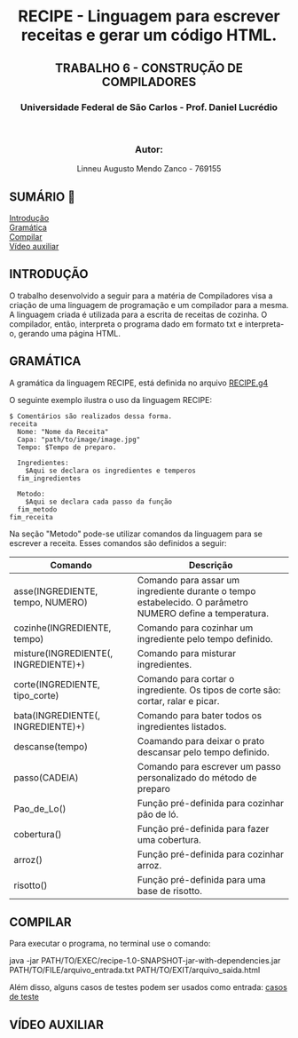 <h1 align="center" color="blue">RECIPE - Linguagem para escrever receitas e gerar um código HTML.</h1>
<h2 align="center" color="blue">TRABALHO 6 - CONSTRUÇÃO DE COMPILADORES</h2>
<h3 align="center" color="blue"> Universidade Federal de São Carlos - Prof. Daniel Lucrédio </h2>
<br>
<h3 align="center" color="blue"> Autor:</h2>
<p align="center"> Linneu Augusto Mendo Zanco - 769155 </p>

## SUMÁRIO :pencil:

[Introdução](#introdução) <br>
[Gramática](#gramática) <br>
[Compilar](#compilar) <br>
[Vídeo auxiliar](#vídeo-auxiliar)

## INTRODUÇÃO

O trabalho desenvolvido a seguir para a matéria de Compiladores visa a criação de uma linguagem de programação e um compilador para a mesma. A linguagem criada é utilizada para a escrita de receitas de cozinha. O compilador, então, interpreta o programa dado em formato txt e interpreta-o, gerando uma página HTML.

## GRAMÁTICA

A gramática da linguagem RECIPE, está definida no arquivo [RECIPE.g4](https://github.com/linneu1997/Compiladores-T6/blob/main/recipe/src/main/antlr4/br/ufscar/dc/compiladores/recipe/RECIPE.g4)

O seguinte exemplo ilustra o uso da linguagem RECIPE:

```textX
$ Comentários são realizados dessa forma.
receita
  Nome: "Nome da Receita"
  Capa: "path/to/image/image.jpg"
  Tempo: $Tempo de preparo.

  Ingredientes:
    $Aqui se declara os ingredientes e temperos
  fim_ingredientes

  Metodo:
    $Aqui se declara cada passo da função
  fim_metodo
fim_receita
```
Na seção "Metodo" pode-se utilizar comandos da linguagem para se escrever a receita. Esses comandos são definidos a seguir:

| Comando                          | Descrição                                                               |
|----------------------------------|-------------------------------------------------------------------------|
|asse(INGREDIENTE, tempo, NUMERO)  |Comando para assar um ingrediente durante o tempo estabelecido. O parâmetro NUMERO define a temperatura.|
|cozinhe(INGREDIENTE, tempo) |Comando para cozinhar um ingrediente pelo tempo definido.|
|misture(INGREDIENTE(, INGREDIENTE)+)| Comando para misturar ingredientes.|
|corte(INGREDIENTE, tipo_corte) | Comando para cortar o ingrediente. Os tipos de corte são: cortar, ralar e picar.|
|bata(INGREDIENTE(, INGREDIENTE)+)| Comando para bater todos os ingredientes listados.|
|descanse(tempo) |Coamando para deixar o prato descansar pelo tempo definido.|
|passo(CADEIA) |Comando para escrever um passo personalizado do método de preparo |
|Pao_de_Lo() |Função pré-definida para cozinhar pão de ló.|
|cobertura() |Função pré-definida para fazer uma cobertura.|
|arroz() |Função pré-definida para cozinhar arroz.|
|risotto() |Função pré-definida para uma base de risotto.|

## COMPILAR

Para executar o programa, no terminal use o comando:

java -jar PATH/TO/EXEC/recipe-1.0-SNAPSHOT-jar-with-dependencies.jar PATH/TO/FILE/arquivo_entrada.txt PATH/TO/EXIT/arquivo_saida.html

Além disso, alguns casos de testes podem ser usados como entrada: [casos de teste](https://github.com/linneu1997/Compiladores-T6/tree/main/casos%20de%20teste)

## VÍDEO AUXILIAR
